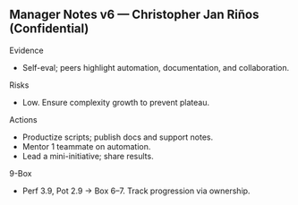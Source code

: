 ## Manager Notes v6 — Christopher Jan Riños (Confidential)

Evidence
- Self-eval; peers highlight automation, documentation, and collaboration.

Risks
- Low. Ensure complexity growth to prevent plateau.

Actions
- Productize scripts; publish docs and support notes.
- Mentor 1 teammate on automation.
- Lead a mini-initiative; share results.

9-Box
- Perf 3.9, Pot 2.9 → Box 6–7. Track progression via ownership.






